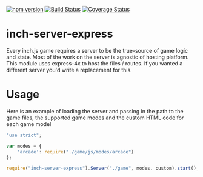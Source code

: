 [![npm version](https://badge.fury.io/js/inch-server-express.svg)](http://badge.fury.io/js/inch-server-express)
[![Build Status](https://travis-ci.org/distributedlife/inch-server-express.svg?branch=master)](https://travis-ci.org/distributedlife/inch-server-express)
[![Coverage Status](https://img.shields.io/coveralls/distributedlife/inch-server-express.svg)](https://coveralls.io/r/distributedlife/inch-server-express)

# inch-server-express
Every inch.js game requires a server to be the true-source of game logic and state. Most of the work on the server is agnostic of hosting platform. This module uses express-4x to host the files / routes. If you wanted a different server you'd write a replacement for this.

# Usage
Here is an example of loading the server and passing in the path to the game files, the supported game modes and the custom HTML code for each game model

```javascript
"use strict";

var modes = {
    'arcade': require("./game/js/modes/arcade")
};

require("inch-server-express").Server("./game", modes, custom).start();
```